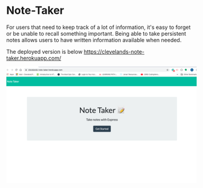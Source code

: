 # Note-Taker
For users that need to keep track of a lot of information, it's easy to forget or be unable to recall something important. Being able to take persistent notes allows users to have written information available when needed.

The deployed version is below
https://clevelands-note-taker.herokuapp.com/

<img src="public/assets/images/screenshot.png">

